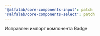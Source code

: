 ```yaml
---
'@alfalab/core-components-input': patch
'@alfalab/core-components-select': patch
---
```


Исправлен импорт компонента Badge
